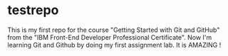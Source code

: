 # testrepo
This is my first repo for the course "Getting Started with Git and GitHub" from the "IBM Front-End Developer Professional Certificate". 
Now I'm learning Git and Github by doing my first assignment lab. It is AMAZING !
